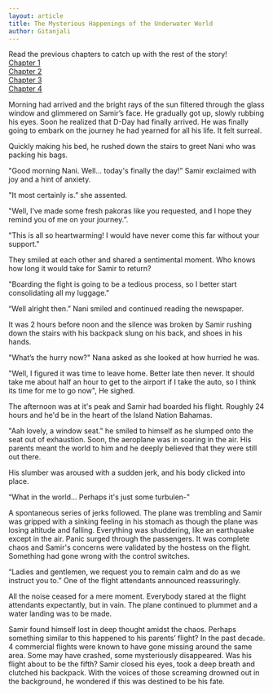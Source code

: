 ```yaml
---
layout: article
title: The Mysterious Happenings of the Underwater World
author: Gitanjali
---
```


Read the previous chapters to catch up with the rest of the story!<br>
[Chapter 1](/edition3/centuryahead)<br>
[Chapter 2](/edition4/centuryahead)<br>
[Chapter 3](/edition5/centuryahead)<br>
[Chapter 4](/edition6/centuryahead)<br>


Morning had arrived and the bright rays of the sun filtered through the glass window and glimmered on Samir’s face. He gradually got up, slowly rubbing his eyes. Soon he realized that D-Day had finally arrived. He was finally going to embark on the journey he had yearned for all his life. It felt surreal. 

Quickly making his bed, he rushed down the stairs to greet Nani who was packing his bags. 

"Good morning Nani. Well... today's finally the day!” Samir exclaimed with joy and a hint of anxiety. 

"It most certainly is.” she assented. 

"Well, I’ve made some fresh pakoras like you requested, and I hope they remind you of me on your journey.”. 

"This is all so heartwarming! I would have never come this far without your support."

They smiled at each other and shared a sentimental moment. Who knows how long it would take for Samir to return?

"Boarding the fight is going to be a tedious process, so I better start consolidating all my luggage."  

“Well alright then.” Nani smiled and continued reading the newspaper. 

It was 2 hours before noon and the silence was broken by Samir rushing down the stairs with his backpack slung on his back, and shoes in his hands. 

"What’s the hurry now?" Nana asked as she looked at how hurried he was. 

"Well, I figured it was time to leave home. Better late then never. It should take me about half an hour to get to the airport if I take the auto, so I think its time for me to go now", He sighed.

The afternoon was at it's peak and Samir had boarded his flight. Roughly 24 hours and he'd be in the heart of the Island Nation Bahamas. 

"Aah lovely, a window seat." he smiled to himself as he slumped onto the seat out of exhaustion. Soon, the aeroplane was in soaring in the air. His parents meant the world to him and he deeply believed that they were still out there.

His slumber was aroused with a sudden jerk, and his body clicked into place. 

“What in the world... Perhaps it's just some turbulen-" 

A spontaneous series of jerks followed. The plane was trembling and Samir was gripped with a sinking feeling in his stomach as though the plane was losing altitude and falling. Everything was shuddering, like an earthquake except in the air. Panic surged through the passengers. It was complete chaos and Samir's concerns were validated by the hostess on the flight. Something had gone wrong with the control switches. 

“Ladies and gentlemen, we request you to remain calm and do as we instruct you to.” One of the flight attendants announced reassuringly.

All the noise ceased for a mere moment. Everybody stared at the flight attendants expectantly, but in vain. The plane continued to plummet and a water landing was to be made.

Samir found himself lost in deep thought amidst the chaos. Perhaps something similar to this happened to his parents’ flight? In the past decade. 4 commercial flights were known to have gone missing around the same area. Some may have crashed, some mysteriously disappeared. Was his flight about to be the fifth? Samir closed his eyes, took a deep breath and clutched his backpack. With the voices of those screaming drowned out in the background, he wondered if this was destined to be his fate.